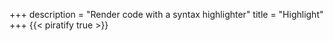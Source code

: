 +++
description = "Render code with a syntax highlighter"
title = "Highlight"
+++
{{< piratify true >}}
